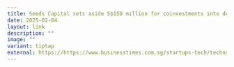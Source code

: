 ```yaml
---
title: Seeds Capital sets aside S$150 million for coinvestments into deeptech startups
date: 2025-02-04
layout: link
description: ""
image: ""
variant: tiptap
external: https://https://www.businesstimes.com.sg/startups-tech/technology/seeds-capital-sets-aside-s150-million-co-investments-deep-tech-startups
---
```

